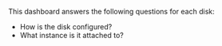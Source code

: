 This dashboard answers the following questions for each disk:

- How is the disk configured?
- What instance is it attached to?
